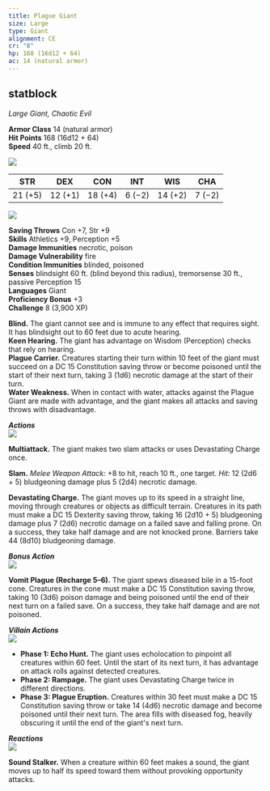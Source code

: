 ```yaml
---
title: Plague Giant
size: Large
type: Giant
alignment: CE
cr: "8"
hp: 168 (16d12 + 64)
ac: 14 (natural armor)
---
```


## statblock
_Large Giant, Chaotic Evil_

**Armor Class** 14 (natural armor)  
**Hit Points** 168 (16d12 + 64)  
**Speed** 40 ft., climb 20 ft.

![](https://www.dndbeyond.com/file-attachments/0/579/stat-block-header-bar.svg)

|STR|DEX|CON|INT|WIS|CHA|
|---|---|---|---|---|---|
|21 (+5)|12 (+1)|18 (+4)|6 (−2)|14 (+2)|7 (−2)|

![](https://www.dndbeyond.com/file-attachments/0/579/stat-block-header-bar.svg)

**Saving Throws** Con +7, Str +9  
**Skills** Athletics +9, Perception +5  
**Damage Immunities** necrotic, poison  
**Damage Vulnerability** fire  
**Condition Immunities** blinded, poisoned  
**Senses** blindsight 60 ft. (blind beyond this radius), tremorsense 30 ft., passive Perception 15  
**Languages** Giant  
**Proficiency Bonus** +3  
**Challenge** 8 (3,900 XP)

**Blind.** The giant cannot see and is immune to any effect that requires sight. It has blindsight out to 60 feet due to acute hearing.  
**Keen Hearing.** The giant has advantage on Wisdom (Perception) checks that rely on hearing.  
**Plague Carrier.** Creatures starting their turn within 10 feet of the giant must succeed on a DC 15 Constitution saving throw or become poisoned until the start of their next turn, taking 3 (1d6) necrotic damage at the start of their turn.  
**Water Weakness.** When in contact with water, attacks against the Plague Giant are made with advantage, and the giant makes all attacks and saving throws with disadvantage.

_**Actions**_  
![](https://www.dndbeyond.com/file-attachments/0/579/stat-block-header-bar.svg)

**Multiattack.** The giant makes two slam attacks or uses Devastating Charge once.  

**Slam.** _Melee Weapon Attack:_ +8 to hit, reach 10 ft., one target. _Hit:_ 12 (2d6 + 5) bludgeoning damage plus 5 (2d4) necrotic damage.  

**Devastating Charge.** The giant moves up to its speed in a straight line, moving through creatures or objects as difficult terrain. Creatures in its path must make a DC 15 Dexterity saving throw, taking 16 (2d10 + 5) bludgeoning damage plus 7 (2d6) necrotic damage on a failed save and falling prone. On a success, they take half damage and are not knocked prone. Barriers take 44 (8d10) bludgeoning damage.  

_**Bonus Action**_  
![](https://www.dndbeyond.com/file-attachments/0/579/stat-block-header-bar.svg)

**Vomit Plague (Recharge 5–6).** The giant spews diseased bile in a 15-foot cone. Creatures in the cone must make a DC 15 Constitution saving throw, taking 10 (3d6) poison damage and being poisoned until the end of their next turn on a failed save. On a success, they take half damage and are not poisoned.  

_**Villain Actions**_  
![](https://www.dndbeyond.com/file-attachments/0/579/stat-block-header-bar.svg)

- **Phase 1: Echo Hunt.** The giant uses echolocation to pinpoint all creatures within 60 feet. Until the start of its next turn, it has advantage on attack rolls against detected creatures.  
- **Phase 2: Rampage.** The giant uses Devastating Charge twice in different directions.  
- **Phase 3: Plague Eruption.** Creatures within 30 feet must make a DC 15 Constitution saving throw or take 14 (4d6) necrotic damage and become poisoned until their next turn. The area fills with diseased fog, heavily obscuring it until the end of the giant's next turn.  

_**Reactions**_  
![](https://www.dndbeyond.com/file-attachments/0/579/stat-block-header-bar.svg)

**Sound Stalker.** When a creature within 60 feet makes a sound, the giant moves up to half its speed toward them without provoking opportunity attacks.
